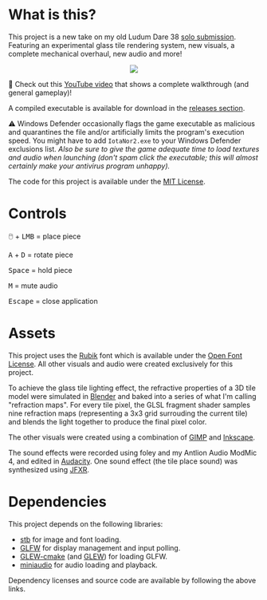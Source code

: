 # What is this?
This project is a new take on my old Ludum Dare 38 [solo submission](https://ldjam.com/events/ludum-dare/38/iota-nor). Featuring an experimental glass tile rendering system, new visuals, a complete mechanical overhaul, new audio and more!

<p align="center">
  <img src="https://github.com/osreboot/IotaNor2/blob/master/iota_nor_2.gif">
</p>

🎥 Check out this [YouTube video](https://youtu.be/TaG8Sdjm3cg) that shows a complete walkthrough (and general gameplay)!

A compiled executable is available for download in the [releases section](https://github.com/osreboot/IotaNor2/releases).

:warning: Windows Defender occasionally flags the game executable as malicious and quarantines the file and/or artificially limits the program's execution speed. You might have to add `IotaNor2.exe` to your Windows Defender exclusions list. *Also be sure to give the game adequate time to load textures and audio when launching (don't spam click the executable; this will almost certainly make your antivirus program unhappy).*

The code for this project is available under the [MIT License](https://choosealicense.com/licenses/mit/).

# Controls

🖱️ + <kbd>LMB</kbd> = place piece

<kbd>A</kbd> + <kbd>D</kbd> = rotate piece

<kbd>Space</kbd> = hold piece

<kbd>M</kbd> = mute audio

<kbd>Escape</kbd> = close application

# Assets
This project uses the [Rubik](https://fonts.google.com/specimen/Rubik/about) font which is available under the [Open Font License](https://scripts.sil.org/cms/scripts/page.php?site_id=nrsi&id=OFL). All other visuals and audio were created exclusively for this project.

To achieve the glass tile lighting effect, the refractive properties of a 3D tile model were simulated in [Blender](https://www.blender.org/) and baked into a series of what I'm calling "refraction maps". For every tile pixel, the GLSL fragment shader samples nine refraction maps (representing a 3x3 grid surrouding the current tile) and blends the light together to produce the final pixel color.

The other visuals were created using a combination of [GIMP](https://www.gimp.org/) and [Inkscape](https://inkscape.org/).

The sound effects were recorded using foley and my Antlion Audio ModMic 4, and edited in [Audacity](https://www.audacityteam.org/). One sound effect (the tile place sound) was synthesized using [JFXR](https://jfxr.frozenfractal.com/).

# Dependencies

This project depends on the following libraries:

- [stb](https://github.com/nothings/stb) for image and font loading.
- [GLFW](https://github.com/glfw/glfw) for display management and input polling.
- [GLEW-cmake](https://github.com/Perlmint/glew-cmake) (and [GLEW](https://github.com/nigels-com/glew)) for loading GLFW.
- [miniaudio](https://github.com/mackron/miniaudio) for audio loading and playback.

Dependency licenses and source code are available by following the above links.
